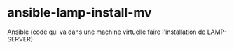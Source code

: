 # ansible-lamp-install-mv
Ansible (code qui va dans une machine virtuelle faire l'installation de LAMP-SERVER)
